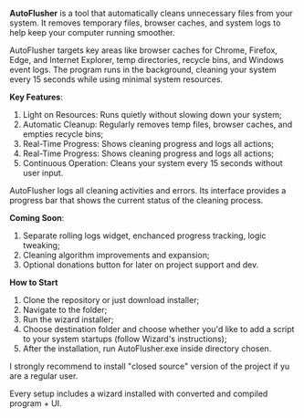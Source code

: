**AutoFlusher** is a tool that automatically cleans unnecessary files from your system. It removes temporary files, browser caches, and system logs to help keep your computer running smoother.

AutoFlusher targets key areas like browser caches for Chrome, Firefox, Edge, and Internet Explorer, temp directories, recycle bins, and Windows event logs. The program runs in the background, cleaning your system every 15 seconds while using minimal system resources.

**Key Features**:
1. Light on Resources: Runs quietly without slowing down your system;
2. Automatic Cleanup: Regularly removes temp files, browser caches, and empties recycle bins;
3. Real-Time Progress: Shows cleaning progress and logs all actions;
4. Real-Time Progress: Shows cleaning progress and logs all actions;
5. Continuous Operation: Cleans your system every 15 seconds without user input.

AutoFlusher logs all cleaning activities and errors. Its interface provides a progress bar that shows the current status of the cleaning process.

**Coming Soon**:
1. Separate rolling logs widget, enchanced progress tracking, logic tweaking;
2. Cleaning algorithm improvements and expansion;
3. Optional donations button for later on project support and dev.
    
**How to Start**
1. Clone the repository or just download installer;
2. Navigate to the folder;
3. Run the wizard installer;
4. Choose destination folder and choose whether you'd like to add a script to your system startups (follow Wizard's instructions);
5. After the installation, run AutoFlusher.exe inside directory chosen.

I strongly recommend to install "closed source" version of the project if yu are a regular user.

Every setup includes a wizard installed with converted and compiled program + UI.
